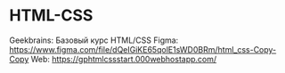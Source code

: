 # HTML-CSS
Geekbrains: Базовый курс HTML/CSS
Figma: https://www.figma.com/file/dQeIGiKE65qolE1sWD0BRm/html_css-Copy-Copy
Web: https://gphtmlcssstart.000webhostapp.com/
